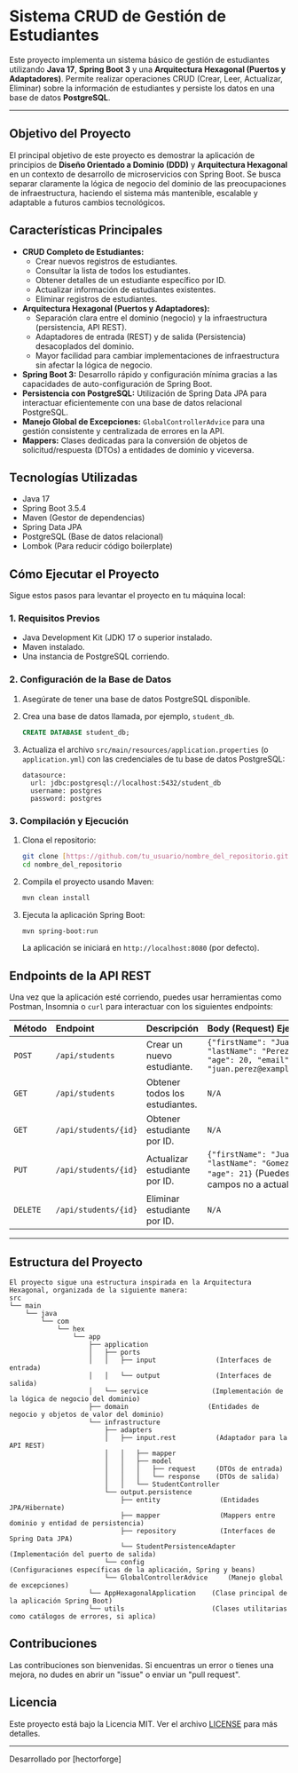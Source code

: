 # Sistema CRUD de Gestión de Estudiantes

Este proyecto implementa un sistema básico de gestión de estudiantes utilizando **Java 17**, **Spring Boot 3** y una **Arquitectura Hexagonal (Puertos y Adaptadores)**. Permite realizar operaciones CRUD (Crear, Leer, Actualizar, Eliminar) sobre la información de estudiantes y persiste los datos en una base de datos **PostgreSQL**.

---

## Objetivo del Proyecto

El principal objetivo de este proyecto es demostrar la aplicación de principios de **Diseño Orientado a Dominio (DDD)** y **Arquitectura Hexagonal** en un contexto de desarrollo de microservicios con Spring Boot. Se busca separar claramente la lógica de negocio del dominio de las preocupaciones de infraestructura, haciendo el sistema más mantenible, escalable y adaptable a futuros cambios tecnológicos.

## Características Principales

* **CRUD Completo de Estudiantes:**
    * Crear nuevos registros de estudiantes.
    * Consultar la lista de todos los estudiantes.
    * Obtener detalles de un estudiante específico por ID.
    * Actualizar información de estudiantes existentes.
    * Eliminar registros de estudiantes.
* **Arquitectura Hexagonal (Puertos y Adaptadores):**
    * Separación clara entre el dominio (negocio) y la infraestructura (persistencia, API REST).
    * Adaptadores de entrada (REST) y de salida (Persistencia) desacoplados del dominio.
    * Mayor facilidad para cambiar implementaciones de infraestructura sin afectar la lógica de negocio.
* **Spring Boot 3:** Desarrollo rápido y configuración mínima gracias a las capacidades de auto-configuración de Spring Boot.
* **Persistencia con PostgreSQL:** Utilización de Spring Data JPA para interactuar eficientemente con una base de datos relacional PostgreSQL.
* **Manejo Global de Excepciones:** `GlobalControllerAdvice` para una gestión consistente y centralizada de errores en la API.
* **Mappers:** Clases dedicadas para la conversión de objetos de solicitud/respuesta (DTOs) a entidades de dominio y viceversa.

## Tecnologías Utilizadas

* Java 17
* Spring Boot 3.5.4
* Maven (Gestor de dependencias)
* Spring Data JPA
* PostgreSQL (Base de datos relacional)
* Lombok (Para reducir código boilerplate)

## Cómo Ejecutar el Proyecto

Sigue estos pasos para levantar el proyecto en tu máquina local:

### 1. Requisitos Previos

* Java Development Kit (JDK) 17 o superior instalado.
* Maven instalado.
* Una instancia de PostgreSQL corriendo.

### 2. Configuración de la Base de Datos

1.  Asegúrate de tener una base de datos PostgreSQL disponible.
2.  Crea una base de datos llamada, por ejemplo, `student_db`.
    ```sql
    CREATE DATABASE student_db;
    ```
3.  Actualiza el archivo `src/main/resources/application.properties` (o `application.yml`) con las credenciales de tu base de datos PostgreSQL:

    ```properties
    datasource:
      url: jdbc:postgresql://localhost:5432/student_db
      username: postgres
      password: postgres
    ```

### 3. Compilación y Ejecución

1.  Clona el repositorio:
    ```bash
    git clone [https://github.com/tu_usuario/nombre_del_repositorio.git](https://github.com/tu_usuario/nombre_del_repositorio.git)
    cd nombre_del_repositorio
    ```
2.  Compila el proyecto usando Maven:
    ```bash
    mvn clean install
    ```
3.  Ejecuta la aplicación Spring Boot:
    ```bash
    mvn spring-boot:run
    ```
    La aplicación se iniciará en `http://localhost:8080` (por defecto).

## Endpoints de la API REST

Una vez que la aplicación esté corriendo, puedes usar herramientas como Postman, Insomnia o `curl` para interactuar con los siguientes endpoints:

| Método | Endpoint                    | Descripción                          | Body (Request) Ejemplo                   |
| :----- | :-------------------------- | :----------------------------------- | :--------------------------------------- |
| `POST` | `/api/students`             | Crear un nuevo estudiante.           | `{"firstName": "Juan", "lastName": "Perez", "age": 20, "email": "juan.perez@example.com"}` |
| `GET`  | `/api/students`             | Obtener todos los estudiantes.       | `N/A`                                    |
| `GET`  | `/api/students/{id}`        | Obtener estudiante por ID.           | `N/A`                                    |
| `PUT`  | `/api/students/{id}`        | Actualizar estudiante por ID.        | `{"firstName": "Juan", "lastName": "Gomez", "age": 21}` (Puedes omitir campos no a actualizar) |
| `DELETE`|`/api/students/{id}`        | Eliminar estudiante por ID.          | `N/A`                                    |

---

## Estructura del Proyecto
```plaintext
El proyecto sigue una estructura inspirada en la Arquitectura Hexagonal, organizada de la siguiente manera:
src
└── main
    └── java
        └── com
            └── hex
                └── app
                    ├── application
                    │   ├── ports
                    │   │   ├── input               (Interfaces de entrada)
                    │   │   └── output              (Interfaces de salida)
                    │   └── service                (Implementación de la lógica de negocio del dominio)
                    ├── domain                    (Entidades de negocio y objetos de valor del dominio)
                    └── infrastructure
                        ├── adapters
                        │   ├── input.rest          (Adaptador para la API REST)
                        │   │   ├── mapper
                        │   │   ├── model
                        │   │   │   ├── request     (DTOs de entrada)
                        │   │   │   └── response    (DTOs de salida)
                        │   │   └── StudentController
                        └── output.persistence
                            ├── entity               (Entidades JPA/Hibernate)
                            ├── mapper               (Mappers entre dominio y entidad de persistencia)
                            ├── repository           (Interfaces de Spring Data JPA)
                            └── StudentPersistenceAdapter  (Implementación del puerto de salida)
                        └── config                     (Configuraciones específicas de la aplicación, Spring y beans)
                        └── GlobalControllerAdvice     (Manejo global de excepciones)
                    └── AppHexagonalApplication    (Clase principal de la aplicación Spring Boot)
                    └── utils                      (Clases utilitarias como catálogos de errores, si aplica)
```

## Contribuciones

Las contribuciones son bienvenidas. Si encuentras un error o tienes una mejora, no dudes en abrir un "issue" o enviar un "pull request".

## Licencia

Este proyecto está bajo la Licencia MIT. Ver el archivo [LICENSE](LICENSE) para más detalles.

---

Desarrollado por [hectorforge]
